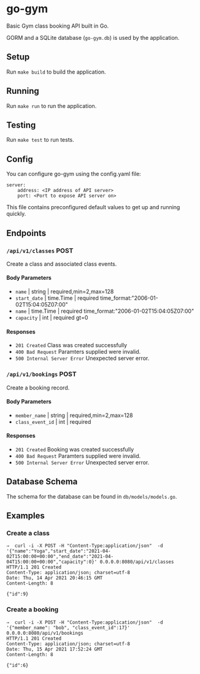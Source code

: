 # go-gym

Basic Gym class booking API built in Go.

GORM and a SQLite database (`go-gym.db`) is used by the application.

## Setup

Run `make build` to build the application.

## Running

Run `make run` to run the application.

## Testing

Run `make test` to run tests.

## Config

You can configure go-gym using the config.yaml file:

```
server:
    address: <IP address of API server>
    port: <Port to expose API server on>
```

This file contains preconfigured default values to get up and running quickly.

## Endpoints

### `/api/v1/classes` POST

Create a class and associated class events.

#### Body Parameters

- `name` | string | required,min=2,max=128
- `start_date` | time.Time | required time_format:"2006-01-02T15:04:05Z07:00"
- `name` | time.Time | required time_format:"2006-01-02T15:04:05Z07:00"
- `capacity` | int | required gt=0

#### Responses

- `201 Created` Class was created successfully
- `400 Bad Request` Paramters supplied were invalid.
- `500 Internal Server Error` Unexpected server error.

### `/api/v1/bookings` POST

Create a booking record.

#### Body Parameters

- `member_name` | string | required,min=2,max=128
- `class_event_id` | int | required

#### Responses

- `201 Created` Booking was created successfully
- `400 Bad Request` Paramters supplied were invalid.
- `500 Internal Server Error` Unexpected server error.

## Database Schema

The schema for the database can be found in `db/models/models.go`.

## Examples

### Create a class

```
⇒  curl -i -X POST -H "Content-Type:application/json"  -d '{"name":"Yoga","start_date":"2021-04-02T15:00:00+00:00","end_date":"2021-04-04T15:00:00+00:00","capacity":0}' 0.0.0.0:8080/api/v1/classes
HTTP/1.1 201 Created
Content-Type: application/json; charset=utf-8
Date: Thu, 14 Apr 2021 20:46:15 GMT
Content-Length: 8

{"id":9}
```

### Create a booking

```
⇒  curl -i -X POST -H "Content-Type:application/json"  -d '{"member_name": "bob", "class_event_id":17}' 0.0.0.0:8080/api/v1/bookings
HTTP/1.1 201 Created
Content-Type: application/json; charset=utf-8
Date: Thu, 15 Apr 2021 17:52:24 GMT
Content-Length: 8

{"id":6}
```
